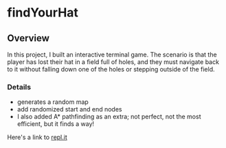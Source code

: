 # findYourHat

## Overview

In this project, I built an interactive terminal game. The scenario is that the player has lost their hat in a field full of holes, and they must navigate back to it without falling down one of the holes or stepping outside of the field.

### Details
* generates a random map
* add randomized start and end nodes
* I also added A* pathfinding as an extra; not perfect, not the most efficient, but it finds a way!

Here's a link to [repl.it](https://replit.com/@AronKleinhans/findYourHat)
